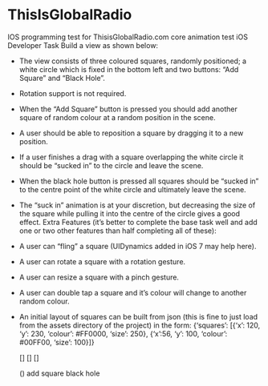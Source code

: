 # ThisIsGlobalRadio
IOS programming test for ThisisGlobalRadio.com
core animation test
iOS Developer Task
Build a view as shown below:
* The view consists of three coloured squares, randomly positioned; a white circle which is fixed in the bottom left and two buttons: “Add Square” and “Black Hole”.
* Rotation support is not required.
* When the “Add Square” button is pressed you should add another square of random colour at a random position in the scene.
* A user should be able to reposition a square by dragging it to a new position.
* If a user finishes a drag with a square overlapping the white circle it should be “sucked in” to the circle and leave the scene.
* When the black hole button is pressed all squares should be “sucked in” to the centre point of the white circle and ultimately leave the scene.
* The “suck in” animation is at your discretion, but decreasing the size of the square while pulling it into the centre of the circle gives a good effect.
Extra Features (it’s better to complete the base task well and add one or two other features than half completing all of these):
* A user can “fling” a square (UIDynamics added in iOS 7 may help here).
* A user can rotate a square with a rotation gesture.
* A user can resize a square with a pinch gesture.
* A user can double tap a square and it’s colour will change to another random colour.
* An initial layout of squares can be built from json (this is fine to just load from the assets directory of the project) in the form:
{‘squares’: [{‘x’: 120, ‘y’: 230, ‘colour’: #FF0000, ‘size’: 250}, {‘x’:56, ‘y’: 100, ‘colour’: #00FF00, ‘size’: 100}]}
  
  []
     []   []
     
     
  ()     add square
         black hole
